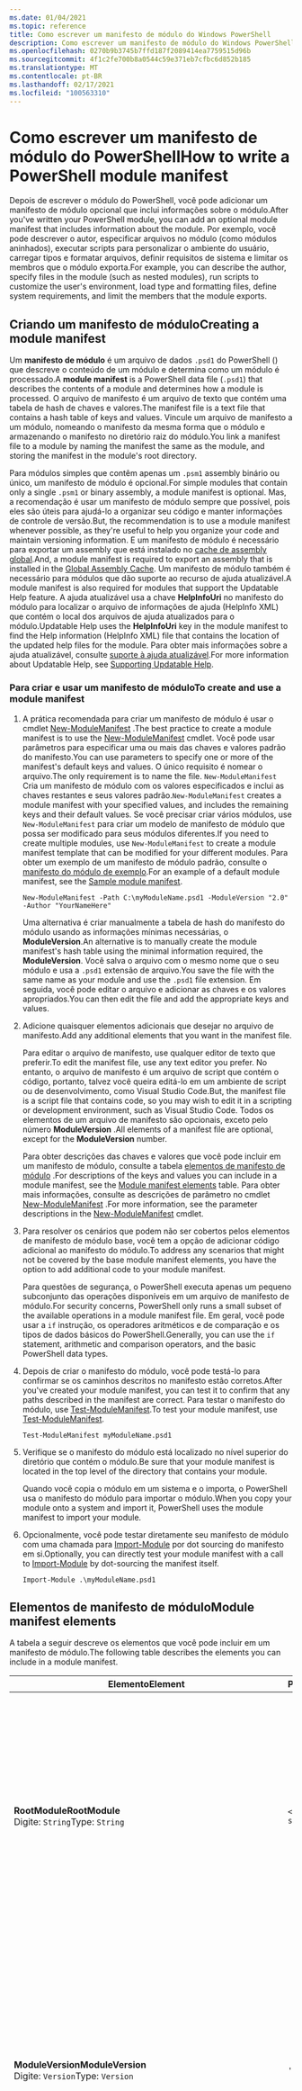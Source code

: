 ```yaml
---
ms.date: 01/04/2021
ms.topic: reference
title: Como escrever um manifesto de módulo do Windows PowerShell
description: Como escrever um manifesto de módulo do Windows PowerShell
ms.openlocfilehash: 0270b9b3745b7ffd187f2089414ea7759515d96b
ms.sourcegitcommit: 4f1c2fe700b8a0544c59e371eb7cfbc6d852b185
ms.translationtype: MT
ms.contentlocale: pt-BR
ms.lasthandoff: 02/17/2021
ms.locfileid: "100563310"
---
```

# <a name="how-to-write-a-powershell-module-manifest"></a><span data-ttu-id="9e1fe-103">Como escrever um manifesto de módulo do PowerShell</span><span class="sxs-lookup"><span data-stu-id="9e1fe-103">How to write a PowerShell module manifest</span></span>

<span data-ttu-id="9e1fe-104">Depois de escrever o módulo do PowerShell, você pode adicionar um manifesto de módulo opcional que inclui informações sobre o módulo.</span><span class="sxs-lookup"><span data-stu-id="9e1fe-104">After you've written your PowerShell module, you can add an optional module manifest that includes information about the module.</span></span> <span data-ttu-id="9e1fe-105">Por exemplo, você pode descrever o autor, especificar arquivos no módulo (como módulos aninhados), executar scripts para personalizar o ambiente do usuário, carregar tipos e formatar arquivos, definir requisitos de sistema e limitar os membros que o módulo exporta.</span><span class="sxs-lookup"><span data-stu-id="9e1fe-105">For example, you can describe the author, specify files in the module (such as nested modules), run scripts to customize the user's environment, load type and formatting files, define system requirements, and limit the members that the module exports.</span></span>

## <a name="creating-a-module-manifest"></a><span data-ttu-id="9e1fe-106">Criando um manifesto de módulo</span><span class="sxs-lookup"><span data-stu-id="9e1fe-106">Creating a module manifest</span></span>

<span data-ttu-id="9e1fe-107">Um **manifesto de módulo** é um arquivo de dados `.psd1` do PowerShell () que descreve o conteúdo de um módulo e determina como um módulo é processado.</span><span class="sxs-lookup"><span data-stu-id="9e1fe-107">A **module manifest** is a PowerShell data file (`.psd1`) that describes the contents of a module and determines how a module is processed.</span></span> <span data-ttu-id="9e1fe-108">O arquivo de manifesto é um arquivo de texto que contém uma tabela de hash de chaves e valores.</span><span class="sxs-lookup"><span data-stu-id="9e1fe-108">The manifest file is a text file that contains a hash table of keys and values.</span></span> <span data-ttu-id="9e1fe-109">Vincule um arquivo de manifesto a um módulo, nomeando o manifesto da mesma forma que o módulo e armazenando o manifesto no diretório raiz do módulo.</span><span class="sxs-lookup"><span data-stu-id="9e1fe-109">You link a manifest file to a module by naming the manifest the same as the module, and storing the manifest in the module's root directory.</span></span>

<span data-ttu-id="9e1fe-110">Para módulos simples que contêm apenas um `.psm1` assembly binário ou único, um manifesto de módulo é opcional.</span><span class="sxs-lookup"><span data-stu-id="9e1fe-110">For simple modules that contain only a single `.psm1` or binary assembly, a module manifest is optional.</span></span> <span data-ttu-id="9e1fe-111">Mas, a recomendação é usar um manifesto de módulo sempre que possível, pois eles são úteis para ajudá-lo a organizar seu código e manter informações de controle de versão.</span><span class="sxs-lookup"><span data-stu-id="9e1fe-111">But, the recommendation is to use a module manifest whenever possible, as they're useful to help you organize your code and maintain versioning information.</span></span> <span data-ttu-id="9e1fe-112">E um manifesto de módulo é necessário para exportar um assembly que está instalado no [cache de assembly global](/dotnet/framework/app-domains/gac).</span><span class="sxs-lookup"><span data-stu-id="9e1fe-112">And, a module manifest is required to export an assembly that is installed in the [Global Assembly Cache](/dotnet/framework/app-domains/gac).</span></span> <span data-ttu-id="9e1fe-113">Um manifesto de módulo também é necessário para módulos que dão suporte ao recurso de ajuda atualizável.</span><span class="sxs-lookup"><span data-stu-id="9e1fe-113">A module manifest is also required for modules that support the Updatable Help feature.</span></span> <span data-ttu-id="9e1fe-114">A ajuda atualizável usa a chave **HelpInfoUri** no manifesto do módulo para localizar o arquivo de informações de ajuda (HelpInfo XML) que contém o local dos arquivos de ajuda atualizados para o módulo.</span><span class="sxs-lookup"><span data-stu-id="9e1fe-114">Updatable Help uses the **HelpInfoUri** key in the module manifest to find the Help information (HelpInfo XML) file that contains the location of the updated help files for the module.</span></span> <span data-ttu-id="9e1fe-115">Para obter mais informações sobre a ajuda atualizável, consulte [suporte à ajuda atualizável](./supporting-updatable-help.md).</span><span class="sxs-lookup"><span data-stu-id="9e1fe-115">For more information about Updatable Help, see [Supporting Updatable Help](./supporting-updatable-help.md).</span></span>

### <a name="to-create-and-use-a-module-manifest"></a><span data-ttu-id="9e1fe-116">Para criar e usar um manifesto de módulo</span><span class="sxs-lookup"><span data-stu-id="9e1fe-116">To create and use a module manifest</span></span>

1. <span data-ttu-id="9e1fe-117">A prática recomendada para criar um manifesto de módulo é usar o cmdlet [New-ModuleManifest](/powershell/module/Microsoft.PowerShell.Core/New-ModuleManifest) .</span><span class="sxs-lookup"><span data-stu-id="9e1fe-117">The best practice to create a module manifest is to use the [New-ModuleManifest](/powershell/module/Microsoft.PowerShell.Core/New-ModuleManifest) cmdlet.</span></span> <span data-ttu-id="9e1fe-118">Você pode usar parâmetros para especificar uma ou mais das chaves e valores padrão do manifesto.</span><span class="sxs-lookup"><span data-stu-id="9e1fe-118">You can use parameters to specify one or more of the manifest's default keys and values.</span></span> <span data-ttu-id="9e1fe-119">O único requisito é nomear o arquivo.</span><span class="sxs-lookup"><span data-stu-id="9e1fe-119">The only requirement is to name the file.</span></span> <span data-ttu-id="9e1fe-120">`New-ModuleManifest` Cria um manifesto de módulo com os valores especificados e inclui as chaves restantes e seus valores padrão.</span><span class="sxs-lookup"><span data-stu-id="9e1fe-120">`New-ModuleManifest` creates a module manifest with your specified values, and includes the remaining keys and their default values.</span></span> <span data-ttu-id="9e1fe-121">Se você precisar criar vários módulos, use `New-ModuleManifest` para criar um modelo de manifesto de módulo que possa ser modificado para seus módulos diferentes.</span><span class="sxs-lookup"><span data-stu-id="9e1fe-121">If you need to create multiple modules, use `New-ModuleManifest` to create a module manifest template that can be modified for your different modules.</span></span> <span data-ttu-id="9e1fe-122">Para obter um exemplo de um manifesto de módulo padrão, consulte o [manifesto do módulo de exemplo](#sample-module-manifest).</span><span class="sxs-lookup"><span data-stu-id="9e1fe-122">For an example of a default module manifest, see the [Sample module manifest](#sample-module-manifest).</span></span>

   `New-ModuleManifest -Path C:\myModuleName.psd1 -ModuleVersion "2.0" -Author "YourNameHere"`

   <span data-ttu-id="9e1fe-123">Uma alternativa é criar manualmente a tabela de hash do manifesto do módulo usando as informações mínimas necessárias, o **ModuleVersion**.</span><span class="sxs-lookup"><span data-stu-id="9e1fe-123">An alternative is to manually create the module manifest's hash table using the minimal information required, the **ModuleVersion**.</span></span> <span data-ttu-id="9e1fe-124">Você salva o arquivo com o mesmo nome que o seu módulo e usa a `.psd1` extensão de arquivo.</span><span class="sxs-lookup"><span data-stu-id="9e1fe-124">You save the file with the same name as your module and use the `.psd1` file extension.</span></span> <span data-ttu-id="9e1fe-125">Em seguida, você pode editar o arquivo e adicionar as chaves e os valores apropriados.</span><span class="sxs-lookup"><span data-stu-id="9e1fe-125">You can then edit the file and add the appropriate keys and values.</span></span>

1. <span data-ttu-id="9e1fe-126">Adicione quaisquer elementos adicionais que desejar no arquivo de manifesto.</span><span class="sxs-lookup"><span data-stu-id="9e1fe-126">Add any additional elements that you want in the manifest file.</span></span>

   <span data-ttu-id="9e1fe-127">Para editar o arquivo de manifesto, use qualquer editor de texto que preferir.</span><span class="sxs-lookup"><span data-stu-id="9e1fe-127">To edit the manifest file, use any text editor you prefer.</span></span> <span data-ttu-id="9e1fe-128">No entanto, o arquivo de manifesto é um arquivo de script que contém o código, portanto, talvez você queira editá-lo em um ambiente de script ou de desenvolvimento, como Visual Studio Code.</span><span class="sxs-lookup"><span data-stu-id="9e1fe-128">But, the manifest file is a script file that contains code, so you may wish to edit it in a scripting or development environment, such as Visual Studio Code.</span></span> <span data-ttu-id="9e1fe-129">Todos os elementos de um arquivo de manifesto são opcionais, exceto pelo número **ModuleVersion** .</span><span class="sxs-lookup"><span data-stu-id="9e1fe-129">All elements of a manifest file are optional, except for the **ModuleVersion** number.</span></span>

   <span data-ttu-id="9e1fe-130">Para obter descrições das chaves e valores que você pode incluir em um manifesto de módulo, consulte a tabela [elementos de manifesto de módulo](#module-manifest-elements) .</span><span class="sxs-lookup"><span data-stu-id="9e1fe-130">For descriptions of the keys and values you can include in a module manifest, see the [Module manifest elements](#module-manifest-elements) table.</span></span> <span data-ttu-id="9e1fe-131">Para obter mais informações, consulte as descrições de parâmetro no cmdlet [New-ModuleManifest](/powershell/module/Microsoft.PowerShell.Core/New-ModuleManifest) .</span><span class="sxs-lookup"><span data-stu-id="9e1fe-131">For more information, see the parameter descriptions in the [New-ModuleManifest](/powershell/module/Microsoft.PowerShell.Core/New-ModuleManifest) cmdlet.</span></span>

1. <span data-ttu-id="9e1fe-132">Para resolver os cenários que podem não ser cobertos pelos elementos de manifesto de módulo base, você tem a opção de adicionar código adicional ao manifesto do módulo.</span><span class="sxs-lookup"><span data-stu-id="9e1fe-132">To address any scenarios that might not be covered by the base module manifest elements, you have the option to add additional code to your module manifest.</span></span>

   <span data-ttu-id="9e1fe-133">Para questões de segurança, o PowerShell executa apenas um pequeno subconjunto das operações disponíveis em um arquivo de manifesto de módulo.</span><span class="sxs-lookup"><span data-stu-id="9e1fe-133">For security concerns, PowerShell only runs a small subset of the available operations in a module manifest file.</span></span> <span data-ttu-id="9e1fe-134">Em geral, você pode usar a `if` instrução, os operadores aritméticos e de comparação e os tipos de dados básicos do PowerShell.</span><span class="sxs-lookup"><span data-stu-id="9e1fe-134">Generally, you can use the `if` statement, arithmetic and comparison operators, and the basic PowerShell data types.</span></span>

1. <span data-ttu-id="9e1fe-135">Depois de criar o manifesto do módulo, você pode testá-lo para confirmar se os caminhos descritos no manifesto estão corretos.</span><span class="sxs-lookup"><span data-stu-id="9e1fe-135">After you've created your module manifest, you can test it to confirm that any paths described in the manifest are correct.</span></span> <span data-ttu-id="9e1fe-136">Para testar o manifesto do módulo, use [Test-ModuleManifest](/powershell/module/Microsoft.PowerShell.Core/Test-ModuleManifest).</span><span class="sxs-lookup"><span data-stu-id="9e1fe-136">To test your module manifest, use [Test-ModuleManifest](/powershell/module/Microsoft.PowerShell.Core/Test-ModuleManifest).</span></span>

   `Test-ModuleManifest myModuleName.psd1`

1. <span data-ttu-id="9e1fe-137">Verifique se o manifesto do módulo está localizado no nível superior do diretório que contém o módulo.</span><span class="sxs-lookup"><span data-stu-id="9e1fe-137">Be sure that your module manifest is located in the top level of the directory that contains your module.</span></span>

   <span data-ttu-id="9e1fe-138">Quando você copia o módulo em um sistema e o importa, o PowerShell usa o manifesto do módulo para importar o módulo.</span><span class="sxs-lookup"><span data-stu-id="9e1fe-138">When you copy your module onto a system and import it, PowerShell uses the module manifest to import your module.</span></span>

1. <span data-ttu-id="9e1fe-139">Opcionalmente, você pode testar diretamente seu manifesto de módulo com uma chamada para [Import-Module](/powershell/module/Microsoft.PowerShell.Core/Import-Module) por dot sourcing do manifesto em si.</span><span class="sxs-lookup"><span data-stu-id="9e1fe-139">Optionally, you can directly test your module manifest with a call to [Import-Module](/powershell/module/Microsoft.PowerShell.Core/Import-Module) by dot-sourcing the manifest itself.</span></span>

   `Import-Module .\myModuleName.psd1`

## <a name="module-manifest-elements"></a><span data-ttu-id="9e1fe-140">Elementos de manifesto de módulo</span><span class="sxs-lookup"><span data-stu-id="9e1fe-140">Module manifest elements</span></span>

<span data-ttu-id="9e1fe-141">A tabela a seguir descreve os elementos que você pode incluir em um manifesto de módulo.</span><span class="sxs-lookup"><span data-stu-id="9e1fe-141">The following table describes the elements you can include in a module manifest.</span></span>

|<span data-ttu-id="9e1fe-142">Elemento</span><span class="sxs-lookup"><span data-stu-id="9e1fe-142">Element</span></span>|<span data-ttu-id="9e1fe-143">Padrão</span><span class="sxs-lookup"><span data-stu-id="9e1fe-143">Default</span></span>|<span data-ttu-id="9e1fe-144">Descrição</span><span class="sxs-lookup"><span data-stu-id="9e1fe-144">Description</span></span>|
|-------------|-------------|-----------------|
|<span data-ttu-id="9e1fe-145">**RootModule**</span><span class="sxs-lookup"><span data-stu-id="9e1fe-145">**RootModule**</span></span><br /> <span data-ttu-id="9e1fe-146">Digite: `String`</span><span class="sxs-lookup"><span data-stu-id="9e1fe-146">Type: `String`</span></span>|`<empty string>`|<span data-ttu-id="9e1fe-147">Módulo de script ou arquivo de módulo binário associado a este manifesto.</span><span class="sxs-lookup"><span data-stu-id="9e1fe-147">Script module or binary module file associated with this manifest.</span></span> <span data-ttu-id="9e1fe-148">As versões anteriores do PowerShell chamaram esse elemento de **ModuleToProcess**.</span><span class="sxs-lookup"><span data-stu-id="9e1fe-148">Previous versions of PowerShell called this element the **ModuleToProcess**.</span></span><br /> <span data-ttu-id="9e1fe-149">Os tipos possíveis para o módulo raiz podem estar vazios, o que cria um módulo de **manifesto** , o nome de um módulo de script ( `.psm1` ) ou o nome de um módulo binário ( `.exe` ou `.dll` ).</span><span class="sxs-lookup"><span data-stu-id="9e1fe-149">Possible types for the root module can be empty, which creates a **Manifest** module, the name of a script module (`.psm1`), or the name of a binary module (`.exe` or `.dll`).</span></span> <span data-ttu-id="9e1fe-150">Colocar o nome de um manifesto de módulo ( `.psd1` ) ou um arquivo de script ( `.ps1` ) neste elemento causa um erro.</span><span class="sxs-lookup"><span data-stu-id="9e1fe-150">Placing the name of a module manifest (`.psd1`) or a script file (`.ps1`) in this element causes an error.</span></span> <br /> <span data-ttu-id="9e1fe-151">Exemplo: `RootModule = 'ScriptModule.psm1'`</span><span class="sxs-lookup"><span data-stu-id="9e1fe-151">Example: `RootModule = 'ScriptModule.psm1'`</span></span>|
|<span data-ttu-id="9e1fe-152">**ModuleVersion**</span><span class="sxs-lookup"><span data-stu-id="9e1fe-152">**ModuleVersion**</span></span><br /> <span data-ttu-id="9e1fe-153">Digite: `Version`</span><span class="sxs-lookup"><span data-stu-id="9e1fe-153">Type: `Version`</span></span>|`'0.0.1'`|<span data-ttu-id="9e1fe-154">Número de versão deste módulo.</span><span class="sxs-lookup"><span data-stu-id="9e1fe-154">Version number of this module.</span></span> <span data-ttu-id="9e1fe-155">Se um valor não for especificado, `New-ModuleManifest`   o usará o padrão.</span><span class="sxs-lookup"><span data-stu-id="9e1fe-155">If a value isn't specified, `New-ModuleManifest`   uses the default.</span></span> <span data-ttu-id="9e1fe-156">A cadeia de caracteres deve ser capaz de converter para o tipo, `Version` por exemplo `#.#.#.#` .</span><span class="sxs-lookup"><span data-stu-id="9e1fe-156">The string must be able to convert to the type `Version` for example `#.#.#.#`.</span></span> <span data-ttu-id="9e1fe-157">`Import-Module` carrega o primeiro módulo encontrado no **$PSModulePath** que corresponde ao nome e tem pelo menos o alto de **ModuleVersion**, como o parâmetro **MinimumVersion** .</span><span class="sxs-lookup"><span data-stu-id="9e1fe-157">`Import-Module` loads the first module it finds on the **$PSModulePath** that matches the name, and has at least as high a **ModuleVersion**, as the **MinimumVersion** parameter.</span></span> <span data-ttu-id="9e1fe-158">Para importar uma versão específica, use o `Import-Module` parâmetro **RequiredVersion** do cmdlet.</span><span class="sxs-lookup"><span data-stu-id="9e1fe-158">To import a specific version, use the `Import-Module` cmdlet's **RequiredVersion** parameter.</span></span><br /> <span data-ttu-id="9e1fe-159">Exemplo: `ModuleVersion = '1.0'`</span><span class="sxs-lookup"><span data-stu-id="9e1fe-159">Example: `ModuleVersion = '1.0'`</span></span>|
|<span data-ttu-id="9e1fe-160">**GUID**</span><span class="sxs-lookup"><span data-stu-id="9e1fe-160">**GUID**</span></span><br /> <span data-ttu-id="9e1fe-161">Digite: `GUID`</span><span class="sxs-lookup"><span data-stu-id="9e1fe-161">Type: `GUID`</span></span>|`'<GUID>'`|<span data-ttu-id="9e1fe-162">ID usada para identificar exclusivamente este módulo.</span><span class="sxs-lookup"><span data-stu-id="9e1fe-162">ID used to uniquely identify this module.</span></span> <span data-ttu-id="9e1fe-163">Se um valor não for especificado, `New-ModuleManifest` o gerará o valor.</span><span class="sxs-lookup"><span data-stu-id="9e1fe-163">If a value isn't specified, `New-ModuleManifest` autogenerates the value.</span></span> <span data-ttu-id="9e1fe-164">No momento, não é possível importar um módulo pelo **GUID**.</span><span class="sxs-lookup"><span data-stu-id="9e1fe-164">You can't currently import a module by **GUID**.</span></span> <br /> <span data-ttu-id="9e1fe-165">Exemplo: `GUID = 'cfc45206-1e49-459d-a8ad-5b571ef94857'`</span><span class="sxs-lookup"><span data-stu-id="9e1fe-165">Example: `GUID = 'cfc45206-1e49-459d-a8ad-5b571ef94857'`</span></span>|
|<span data-ttu-id="9e1fe-166">**Autor**</span><span class="sxs-lookup"><span data-stu-id="9e1fe-166">**Author**</span></span><br /> <span data-ttu-id="9e1fe-167">Digite: `String`</span><span class="sxs-lookup"><span data-stu-id="9e1fe-167">Type: `String`</span></span>|`'<Current user>'`|<span data-ttu-id="9e1fe-168">Autor deste módulo.</span><span class="sxs-lookup"><span data-stu-id="9e1fe-168">Author of this module.</span></span> <span data-ttu-id="9e1fe-169">Se um valor não for especificado, `New-ModuleManifest` o usará o usuário atual.</span><span class="sxs-lookup"><span data-stu-id="9e1fe-169">If a value isn't specified, `New-ModuleManifest` uses the current user.</span></span> <br /> <span data-ttu-id="9e1fe-170">Exemplo: `Author = 'AuthorNameHere'`</span><span class="sxs-lookup"><span data-stu-id="9e1fe-170">Example: `Author = 'AuthorNameHere'`</span></span>|
|<span data-ttu-id="9e1fe-171">**CompanyName**</span><span class="sxs-lookup"><span data-stu-id="9e1fe-171">**CompanyName**</span></span><br /> <span data-ttu-id="9e1fe-172">Digite: `String`</span><span class="sxs-lookup"><span data-stu-id="9e1fe-172">Type: `String`</span></span>|`'Unknown'`|<span data-ttu-id="9e1fe-173">Empresa ou fornecedor deste módulo.</span><span class="sxs-lookup"><span data-stu-id="9e1fe-173">Company or vendor of this module.</span></span> <span data-ttu-id="9e1fe-174">Se um valor não for especificado, `New-ModuleManifest` o usará o padrão.</span><span class="sxs-lookup"><span data-stu-id="9e1fe-174">If a value isn't specified, `New-ModuleManifest` uses the default.</span></span><br /> <span data-ttu-id="9e1fe-175">Exemplo: `CompanyName = 'Fabrikam'`</span><span class="sxs-lookup"><span data-stu-id="9e1fe-175">Example: `CompanyName = 'Fabrikam'`</span></span>|
|<span data-ttu-id="9e1fe-176">**Direitos autorais**</span><span class="sxs-lookup"><span data-stu-id="9e1fe-176">**Copyright**</span></span><br /> <span data-ttu-id="9e1fe-177">Digite: `String`</span><span class="sxs-lookup"><span data-stu-id="9e1fe-177">Type: `String`</span></span>|`'(c) <Author>. All rights reserved.'`| <span data-ttu-id="9e1fe-178">Declaração de direitos autorais deste módulo.</span><span class="sxs-lookup"><span data-stu-id="9e1fe-178">Copyright statement for this module.</span></span> <span data-ttu-id="9e1fe-179">Se um valor não for especificado, o `New-ModuleManifest` usará o padrão com o usuário atual como o `<Author>` .</span><span class="sxs-lookup"><span data-stu-id="9e1fe-179">If a value isn't specified, `New-ModuleManifest` uses the default with the current user as the `<Author>`.</span></span> <span data-ttu-id="9e1fe-180">Para especificar um autor, use o parâmetro **Author** .</span><span class="sxs-lookup"><span data-stu-id="9e1fe-180">To specify an author, use the **Author** parameter.</span></span> <br /> <span data-ttu-id="9e1fe-181">Exemplo: `Copyright = '2019 AuthorName. All rights reserved.'`</span><span class="sxs-lookup"><span data-stu-id="9e1fe-181">Example: `Copyright = '2019 AuthorName. All rights reserved.'`</span></span>|
|<span data-ttu-id="9e1fe-182">**Descrição**</span><span class="sxs-lookup"><span data-stu-id="9e1fe-182">**Description**</span></span><br /> <span data-ttu-id="9e1fe-183">Digite: `String`</span><span class="sxs-lookup"><span data-stu-id="9e1fe-183">Type: `String`</span></span>|`<empty string>`|<span data-ttu-id="9e1fe-184">Descrição da funcionalidade fornecida por este módulo.</span><span class="sxs-lookup"><span data-stu-id="9e1fe-184">Description of the functionality provided by this module.</span></span><br /> <span data-ttu-id="9e1fe-185">Exemplo: `Description = 'This is the module's description.'`</span><span class="sxs-lookup"><span data-stu-id="9e1fe-185">Example: `Description = 'This is the module's description.'`</span></span>|
|<span data-ttu-id="9e1fe-186">**PowerShellVersion**</span><span class="sxs-lookup"><span data-stu-id="9e1fe-186">**PowerShellVersion**</span></span><br /> <span data-ttu-id="9e1fe-187">Digite: `Version`</span><span class="sxs-lookup"><span data-stu-id="9e1fe-187">Type: `Version`</span></span>|`<empty string>`|<span data-ttu-id="9e1fe-188">Versão mínima do mecanismo do PowerShell exigida por este módulo.</span><span class="sxs-lookup"><span data-stu-id="9e1fe-188">Minimum version of the PowerShell engine required by this module.</span></span> <span data-ttu-id="9e1fe-189">Os valores válidos são 1,0, 2,0, 3,0, 4,0, 5,0, 5,1, 6,0, 6,1, 6,2, 7,0 e 7,1.</span><span class="sxs-lookup"><span data-stu-id="9e1fe-189">Valid values are 1.0, 2.0, 3.0, 4.0, 5.0, 5.1, 6.0, 6.1, 6.2, 7.0 and 7.1.</span></span><br /> <span data-ttu-id="9e1fe-190">Exemplo: `PowerShellVersion = '5.0'`</span><span class="sxs-lookup"><span data-stu-id="9e1fe-190">Example: `PowerShellVersion = '5.0'`</span></span>|
|<span data-ttu-id="9e1fe-191">**PowerShellHostName**</span><span class="sxs-lookup"><span data-stu-id="9e1fe-191">**PowerShellHostName**</span></span><br /> <span data-ttu-id="9e1fe-192">Digite: `String`</span><span class="sxs-lookup"><span data-stu-id="9e1fe-192">Type: `String`</span></span>|`<empty string>`|<span data-ttu-id="9e1fe-193">Nome do host do PowerShell exigido por este módulo.</span><span class="sxs-lookup"><span data-stu-id="9e1fe-193">Name of the PowerShell host required by this module.</span></span> <span data-ttu-id="9e1fe-194">Esse nome é fornecido pelo PowerShell.</span><span class="sxs-lookup"><span data-stu-id="9e1fe-194">This name is provided by PowerShell.</span></span> <span data-ttu-id="9e1fe-195">Para localizar o nome de um programa de host, no programa, digite: `$host.name` .</span><span class="sxs-lookup"><span data-stu-id="9e1fe-195">To find the name of a host program, in the program, type: `$host.name`.</span></span><br /> <span data-ttu-id="9e1fe-196">Exemplo: `PowerShellHostName = 'ConsoleHost'`</span><span class="sxs-lookup"><span data-stu-id="9e1fe-196">Example: `PowerShellHostName = 'ConsoleHost'`</span></span>|
|<span data-ttu-id="9e1fe-197">**PowerShellHostVersion**</span><span class="sxs-lookup"><span data-stu-id="9e1fe-197">**PowerShellHostVersion**</span></span><br /> <span data-ttu-id="9e1fe-198">Digite: `Version`</span><span class="sxs-lookup"><span data-stu-id="9e1fe-198">Type: `Version`</span></span>|`<empty string>`|<span data-ttu-id="9e1fe-199">Versão mínima do host do PowerShell exigida por este módulo.</span><span class="sxs-lookup"><span data-stu-id="9e1fe-199">Minimum version of the PowerShell host required by this module.</span></span><br /> <span data-ttu-id="9e1fe-200">Exemplo: `PowerShellHostVersion = '2.0'`</span><span class="sxs-lookup"><span data-stu-id="9e1fe-200">Example: `PowerShellHostVersion = '2.0'`</span></span>|
|<span data-ttu-id="9e1fe-201">**DotNetFrameworkVersion**</span><span class="sxs-lookup"><span data-stu-id="9e1fe-201">**DotNetFrameworkVersion**</span></span><br /> <span data-ttu-id="9e1fe-202">Digite: `Version`</span><span class="sxs-lookup"><span data-stu-id="9e1fe-202">Type: `Version`</span></span>|`<empty string>`|<span data-ttu-id="9e1fe-203">Versão mínima do Microsoft .NET Framework exigida por este módulo.</span><span class="sxs-lookup"><span data-stu-id="9e1fe-203">Minimum version of Microsoft .NET Framework required by this module.</span></span> <span data-ttu-id="9e1fe-204">Esse pré-requisito é válido somente para a edição do PowerShell desktop, como o PowerShell 5,1.</span><span class="sxs-lookup"><span data-stu-id="9e1fe-204">This prerequisite is valid for the PowerShell Desktop edition only, such as PowerShell 5.1.</span></span><br /> <span data-ttu-id="9e1fe-205">Exemplo: `DotNetFrameworkVersion = '3.5'`</span><span class="sxs-lookup"><span data-stu-id="9e1fe-205">Example: `DotNetFrameworkVersion = '3.5'`</span></span>|
|<span data-ttu-id="9e1fe-206">**CLRVersion**</span><span class="sxs-lookup"><span data-stu-id="9e1fe-206">**CLRVersion**</span></span><br /> <span data-ttu-id="9e1fe-207">Digite: `Version`</span><span class="sxs-lookup"><span data-stu-id="9e1fe-207">Type: `Version`</span></span>|`<empty string>`|<span data-ttu-id="9e1fe-208">Versão mínima do Common Language Runtime (CLR) exigido por este módulo.</span><span class="sxs-lookup"><span data-stu-id="9e1fe-208">Minimum version of the common language runtime (CLR) required by this module.</span></span> <span data-ttu-id="9e1fe-209">Esse pré-requisito é válido somente para a edição do PowerShell desktop, como o PowerShell 5,1.</span><span class="sxs-lookup"><span data-stu-id="9e1fe-209">This prerequisite is valid for the PowerShell Desktop edition only, such as PowerShell 5.1.</span></span><br /> <span data-ttu-id="9e1fe-210">Exemplo: `CLRVersion = '3.5'`</span><span class="sxs-lookup"><span data-stu-id="9e1fe-210">Example: `CLRVersion = '3.5'`</span></span>|
|<span data-ttu-id="9e1fe-211">**ProcessorArchitecture**</span><span class="sxs-lookup"><span data-stu-id="9e1fe-211">**ProcessorArchitecture**</span></span><br /> <span data-ttu-id="9e1fe-212">Digite: `ProcessorArchitecture`</span><span class="sxs-lookup"><span data-stu-id="9e1fe-212">Type: `ProcessorArchitecture`</span></span>|`<empty string>`|<span data-ttu-id="9e1fe-213">Arquitetura do processador (nenhuma, x86, AMD64) exigida por este módulo.</span><span class="sxs-lookup"><span data-stu-id="9e1fe-213">Processor architecture (None, X86, Amd64) required by this module.</span></span> <span data-ttu-id="9e1fe-214">Os valores válidos são x86, AMD64, ARM, IA64, MSIL e None (desconhecido ou não especificado).</span><span class="sxs-lookup"><span data-stu-id="9e1fe-214">Valid values are x86, AMD64, Arm, IA64, MSIL, and None (unknown or unspecified).</span></span><br /> <span data-ttu-id="9e1fe-215">Exemplo: `ProcessorArchitecture = 'x86'`</span><span class="sxs-lookup"><span data-stu-id="9e1fe-215">Example: `ProcessorArchitecture = 'x86'`</span></span>|
|<span data-ttu-id="9e1fe-216">**RequiredModules**</span><span class="sxs-lookup"><span data-stu-id="9e1fe-216">**RequiredModules**</span></span><br /> <span data-ttu-id="9e1fe-217">Digite: `Object[]`</span><span class="sxs-lookup"><span data-stu-id="9e1fe-217">Type: `Object[]`</span></span>|`@()`|<span data-ttu-id="9e1fe-218">Módulos que devem ser importados para o ambiente global antes da importação deste módulo.</span><span class="sxs-lookup"><span data-stu-id="9e1fe-218">Modules that must be imported into the global environment prior to importing this module.</span></span> <span data-ttu-id="9e1fe-219">Isso carregará todos os módulos listados, a menos que eles já tenham sido carregados.</span><span class="sxs-lookup"><span data-stu-id="9e1fe-219">This loads any modules listed unless they've already been loaded.</span></span> <span data-ttu-id="9e1fe-220">Por exemplo, alguns módulos podem já ter sido carregados por um módulo diferente.</span><span class="sxs-lookup"><span data-stu-id="9e1fe-220">For example, some modules may already be loaded by a different module.</span></span> <span data-ttu-id="9e1fe-221">É possível especificar uma versão específica para carregar usando `RequiredVersion` em vez de `ModuleVersion` .</span><span class="sxs-lookup"><span data-stu-id="9e1fe-221">It's possible to specify a specific version to load using `RequiredVersion` rather than `ModuleVersion`.</span></span> <span data-ttu-id="9e1fe-222">Quando `ModuleVersion` for usado, ele carregará a versão mais recente disponível com, no mínimo, a versão especificada.</span><span class="sxs-lookup"><span data-stu-id="9e1fe-222">When `ModuleVersion` is used it will load the newest version available with a minimum of the version specified.</span></span> <span data-ttu-id="9e1fe-223">Você pode combinar cadeias de caracteres e tabelas de hash no valor do parâmetro.</span><span class="sxs-lookup"><span data-stu-id="9e1fe-223">You can combine strings and hash tables in the parameter value.</span></span><br /> <span data-ttu-id="9e1fe-224">Exemplo: `RequiredModules = @("MyModule", @{ModuleName="MyDependentModule"; ModuleVersion="2.0"; GUID="cfc45206-1e49-459d-a8ad-5b571ef94857"})`</span><span class="sxs-lookup"><span data-stu-id="9e1fe-224">Example: `RequiredModules = @("MyModule", @{ModuleName="MyDependentModule"; ModuleVersion="2.0"; GUID="cfc45206-1e49-459d-a8ad-5b571ef94857"})`</span></span><br /> <span data-ttu-id="9e1fe-225">Exemplo: `RequiredModules = @("MyModule", @{ModuleName="MyDependentModule"; RequiredVersion="1.5"; GUID="cfc45206-1e49-459d-a8ad-5b571ef94857"})`</span><span class="sxs-lookup"><span data-stu-id="9e1fe-225">Example: `RequiredModules = @("MyModule", @{ModuleName="MyDependentModule"; RequiredVersion="1.5"; GUID="cfc45206-1e49-459d-a8ad-5b571ef94857"})`</span></span>|
|<span data-ttu-id="9e1fe-226">**RequiredAssemblies**</span><span class="sxs-lookup"><span data-stu-id="9e1fe-226">**RequiredAssemblies**</span></span><br /> <span data-ttu-id="9e1fe-227">Digite: `String[]`</span><span class="sxs-lookup"><span data-stu-id="9e1fe-227">Type: `String[]`</span></span>|`@()`|<span data-ttu-id="9e1fe-228">Assemblies que devem ser carregados antes da importação deste módulo.</span><span class="sxs-lookup"><span data-stu-id="9e1fe-228">Assemblies that must be loaded prior to importing this module.</span></span> <span data-ttu-id="9e1fe-229">Especifica os nomes de arquivo de assembly ( `.dll` ) que o módulo requer.</span><span class="sxs-lookup"><span data-stu-id="9e1fe-229">Specifies the assembly (`.dll`) file names that the module requires.</span></span><br /> <span data-ttu-id="9e1fe-230">O PowerShell carrega os assemblies especificados antes de atualizar os tipos ou formatos, importando módulos aninhados ou importando o arquivo de módulo especificado no valor da chave RootModule.</span><span class="sxs-lookup"><span data-stu-id="9e1fe-230">PowerShell loads the specified assemblies before updating types or formats, importing nested modules, or importing the module file that is specified in the value of the RootModule key.</span></span> <span data-ttu-id="9e1fe-231">Use esse parâmetro para listar todos os assemblies que o módulo requer.</span><span class="sxs-lookup"><span data-stu-id="9e1fe-231">Use this parameter to list all the assemblies that the module requires.</span></span><br /> <span data-ttu-id="9e1fe-232">Exemplo: `RequiredAssemblies = @("assembly1.dll", "assembly2.dll", "assembly3.dll")`</span><span class="sxs-lookup"><span data-stu-id="9e1fe-232">Example: `RequiredAssemblies = @("assembly1.dll", "assembly2.dll", "assembly3.dll")`</span></span>|
|<span data-ttu-id="9e1fe-233">**ScriptsToProcess**</span><span class="sxs-lookup"><span data-stu-id="9e1fe-233">**ScriptsToProcess**</span></span><br /> <span data-ttu-id="9e1fe-234">Digite: `String[]`</span><span class="sxs-lookup"><span data-stu-id="9e1fe-234">Type: `String[]`</span></span>|`@()`|<span data-ttu-id="9e1fe-235">Arquivos de script ( `.ps1` ) que são executados no estado de sessão do chamador quando o módulo é importado.</span><span class="sxs-lookup"><span data-stu-id="9e1fe-235">Script (`.ps1`) files that are run in the caller's session state when the module is imported.</span></span> <span data-ttu-id="9e1fe-236">Pode ser o estado de sessão global ou, para módulos aninhados, o estado de sessão de outro módulo.</span><span class="sxs-lookup"><span data-stu-id="9e1fe-236">This could be the global session state or, for nested modules, the session state of another module.</span></span> <span data-ttu-id="9e1fe-237">Você pode usar esses scripts para preparar um ambiente assim como você pode usar um script de logon.</span><span class="sxs-lookup"><span data-stu-id="9e1fe-237">You can use these scripts to prepare an environment just as you might use a log in script.</span></span><br /> <span data-ttu-id="9e1fe-238">Esses scripts são executados antes que qualquer um dos módulos listados no manifesto seja carregado.</span><span class="sxs-lookup"><span data-stu-id="9e1fe-238">These scripts are run before any of the modules listed in the manifest are loaded.</span></span> <br /> <span data-ttu-id="9e1fe-239">Exemplo: `ScriptsToProcess = @("script1.ps1", "script2.ps1", "script3.ps1")`</span><span class="sxs-lookup"><span data-stu-id="9e1fe-239">Example: `ScriptsToProcess = @("script1.ps1", "script2.ps1", "script3.ps1")`</span></span>|
|<span data-ttu-id="9e1fe-240">**TypesToProcess**</span><span class="sxs-lookup"><span data-stu-id="9e1fe-240">**TypesToProcess**</span></span><br /> <span data-ttu-id="9e1fe-241">Digite: `String[]`</span><span class="sxs-lookup"><span data-stu-id="9e1fe-241">Type: `String[]`</span></span>|`@()`|<span data-ttu-id="9e1fe-242">Digite os arquivos ( `.ps1xml` ) a serem carregados ao importar este módulo.</span><span class="sxs-lookup"><span data-stu-id="9e1fe-242">Type files (`.ps1xml`) to be loaded when importing this module.</span></span> <br /> <span data-ttu-id="9e1fe-243">Exemplo: `TypesToProcess = @("type1.ps1xml", "type2.ps1xml", "type3.ps1xml")`</span><span class="sxs-lookup"><span data-stu-id="9e1fe-243">Example: `TypesToProcess = @("type1.ps1xml", "type2.ps1xml", "type3.ps1xml")`</span></span>|
|<span data-ttu-id="9e1fe-244">**FormatsToProcess**</span><span class="sxs-lookup"><span data-stu-id="9e1fe-244">**FormatsToProcess**</span></span><br /> <span data-ttu-id="9e1fe-245">Digite: `String[]`</span><span class="sxs-lookup"><span data-stu-id="9e1fe-245">Type: `String[]`</span></span>|`@()`|<span data-ttu-id="9e1fe-246">Arquivos de formato ( `.ps1xml` ) a serem carregados ao importar este módulo.</span><span class="sxs-lookup"><span data-stu-id="9e1fe-246">Format files (`.ps1xml`) to be loaded when importing this module.</span></span> <br /> <span data-ttu-id="9e1fe-247">Exemplo: `FormatsToProcess = @("format1.ps1xml", "format2.ps1xml", "format3.ps1xml")`</span><span class="sxs-lookup"><span data-stu-id="9e1fe-247">Example: `FormatsToProcess = @("format1.ps1xml", "format2.ps1xml", "format3.ps1xml")`</span></span>|
|<span data-ttu-id="9e1fe-248">**NestedModules**</span><span class="sxs-lookup"><span data-stu-id="9e1fe-248">**NestedModules**</span></span><br /> <span data-ttu-id="9e1fe-249">Digite: `Object[]`</span><span class="sxs-lookup"><span data-stu-id="9e1fe-249">Type: `Object[]`</span></span>|`@()`|<span data-ttu-id="9e1fe-250">Módulos a serem importados como módulos aninhados do módulo especificado em **RootModule** (alias:**ModuleToProcess**).</span><span class="sxs-lookup"><span data-stu-id="9e1fe-250">Modules to import as nested modules of the module specified in **RootModule** (alias:**ModuleToProcess**).</span></span><br /> <span data-ttu-id="9e1fe-251">A adição de um nome de módulo a esse elemento é semelhante à chamada `Import-Module` de dentro de seu código de script ou assembly.</span><span class="sxs-lookup"><span data-stu-id="9e1fe-251">Adding a module name to this element is similar to calling `Import-Module` from within your script or assembly code.</span></span> <span data-ttu-id="9e1fe-252">A principal diferença ao usar um arquivo de manifesto é que é mais fácil ver o que você está carregando.</span><span class="sxs-lookup"><span data-stu-id="9e1fe-252">The main difference by using a manifest file is that it's easier to see what you're loading.</span></span> <span data-ttu-id="9e1fe-253">E, se um módulo não for carregado, você ainda não terá carregado seu módulo real.</span><span class="sxs-lookup"><span data-stu-id="9e1fe-253">And, if a module fails to load, you will not yet have loaded your actual module.</span></span><br /> <span data-ttu-id="9e1fe-254">Além de outros módulos, você também pode carregar arquivos de script ( `.ps1` ) aqui.</span><span class="sxs-lookup"><span data-stu-id="9e1fe-254">In addition to other modules, you may also load script (`.ps1`) files here.</span></span> <span data-ttu-id="9e1fe-255">Esses arquivos serão executados no contexto do módulo raiz.</span><span class="sxs-lookup"><span data-stu-id="9e1fe-255">These files will execute in the context of the root module.</span></span> <span data-ttu-id="9e1fe-256">Isso é equivalente a dot sourcing do script em seu módulo raiz.</span><span class="sxs-lookup"><span data-stu-id="9e1fe-256">This is equivalent to dot sourcing the script in your root module.</span></span> <br /> <span data-ttu-id="9e1fe-257">Exemplo: `NestedModules = @("script.ps1", @{ModuleName="MyModule"; ModuleVersion="1.0.0.0"; GUID="50cdb55f-5ab7-489f-9e94-4ec21ff51e59"})`</span><span class="sxs-lookup"><span data-stu-id="9e1fe-257">Example: `NestedModules = @("script.ps1", @{ModuleName="MyModule"; ModuleVersion="1.0.0.0"; GUID="50cdb55f-5ab7-489f-9e94-4ec21ff51e59"})`</span></span>|
|<span data-ttu-id="9e1fe-258">**FunctionsToExport**</span><span class="sxs-lookup"><span data-stu-id="9e1fe-258">**FunctionsToExport**</span></span><br /> <span data-ttu-id="9e1fe-259">Digite: `String[]`</span><span class="sxs-lookup"><span data-stu-id="9e1fe-259">Type: `String[]`</span></span>|`@()`|<span data-ttu-id="9e1fe-260">Especifica as funções a serem exportadas deste módulo, para melhor desempenho, não use curingas e não exclua a entrada, use uma matriz vazia se não houver funções a serem exportadas.</span><span class="sxs-lookup"><span data-stu-id="9e1fe-260">Specifies the functions to export from this module, for best performance, do not use wildcards and do not delete the entry, use an empty array if there are no functions to export.</span></span> <span data-ttu-id="9e1fe-261">Por padrão, nenhuma função é exportada.</span><span class="sxs-lookup"><span data-stu-id="9e1fe-261">By default, no functions are exported.</span></span> <span data-ttu-id="9e1fe-262">Você pode usar essa chave para listar as funções que são exportadas pelo módulo.</span><span class="sxs-lookup"><span data-stu-id="9e1fe-262">You can use this key to list the functions that are exported by the module.</span></span><br /> <span data-ttu-id="9e1fe-263">O módulo exporta as funções para o estado de sessão do chamador.</span><span class="sxs-lookup"><span data-stu-id="9e1fe-263">The module exports the functions to the caller's session state.</span></span> <span data-ttu-id="9e1fe-264">O estado de sessão do chamador pode ser o estado de sessão global ou, para módulos aninhados, o estado de sessão de outro módulo.</span><span class="sxs-lookup"><span data-stu-id="9e1fe-264">The caller's session state can be the global session state or, for nested modules, the session state of another module.</span></span> <span data-ttu-id="9e1fe-265">Ao encadear módulos aninhados, todas as funções exportadas por um módulo aninhado serão exportadas para o estado de sessão global, a menos que um módulo na cadeia restrinja a função usando a chave **FunctionsToExport** .</span><span class="sxs-lookup"><span data-stu-id="9e1fe-265">When chaining nested modules, all functions that are exported by a nested module will be exported to the global session state unless a module in the chain restricts the function by using the **FunctionsToExport** key.</span></span><br /> <span data-ttu-id="9e1fe-266">Se o manifesto exportar aliases para as funções, essa chave poderá remover funções cujos aliases são listados na chave **AliasesToExport** , mas essa chave não pode adicionar aliases de função à lista.</span><span class="sxs-lookup"><span data-stu-id="9e1fe-266">If the manifest exports aliases for the functions, this key can remove functions whose aliases are listed in the **AliasesToExport** key, but this key cannot add function aliases to the list.</span></span> <br /> <span data-ttu-id="9e1fe-267">Exemplo: `FunctionsToExport = @("function1", "function2", "function3")`</span><span class="sxs-lookup"><span data-stu-id="9e1fe-267">Example: `FunctionsToExport = @("function1", "function2", "function3")`</span></span>|
|<span data-ttu-id="9e1fe-268">**CmdletsToExport**</span><span class="sxs-lookup"><span data-stu-id="9e1fe-268">**CmdletsToExport**</span></span><br /> <span data-ttu-id="9e1fe-269">Digite: `String[]`</span><span class="sxs-lookup"><span data-stu-id="9e1fe-269">Type: `String[]`</span></span>|`@()`|<span data-ttu-id="9e1fe-270">Especifica os cmdlets a serem exportados deste módulo, para melhor desempenho, não use curingas e não exclua a entrada, use uma matriz vazia se não houver cmdlets a serem exportados.</span><span class="sxs-lookup"><span data-stu-id="9e1fe-270">Specifies the cmdlets to export from this module, for best performance, do not use wildcards and do not delete the entry, use an empty array if there are no cmdlets to export.</span></span> <span data-ttu-id="9e1fe-271">Por padrão, nenhum cmdlet é exportado.</span><span class="sxs-lookup"><span data-stu-id="9e1fe-271">By default, no cmdlets are exported.</span></span> <span data-ttu-id="9e1fe-272">Você pode usar essa chave para listar os cmdlets que são exportados pelo módulo.</span><span class="sxs-lookup"><span data-stu-id="9e1fe-272">You can use this key to list the cmdlets that are exported by the module.</span></span><br /> <span data-ttu-id="9e1fe-273">O estado de sessão do chamador pode ser o estado de sessão global ou, para módulos aninhados, o estado de sessão de outro módulo.</span><span class="sxs-lookup"><span data-stu-id="9e1fe-273">The caller's session state can be the global session state or, for nested modules, the session state of another module.</span></span> <span data-ttu-id="9e1fe-274">Quando você estiver encadeando módulos aninhados, todos os cmdlets exportados por um módulo aninhado serão exportados para o estado de sessão global, a menos que um módulo na cadeia restringe o cmdlet usando a chave **CmdletsToExport** .</span><span class="sxs-lookup"><span data-stu-id="9e1fe-274">When you're chaining nested modules, all cmdlets that are exported by a nested module will be exported to the global session state unless a module in the chain restricts the cmdlet by using the **CmdletsToExport** key.</span></span><br /> <span data-ttu-id="9e1fe-275">Se o manifesto exporta aliases para os cmdlets, essa chave pode remover cmdlets cujos aliases são listados na chave **AliasesToExport** , mas essa chave não pode adicionar aliases de cmdlet à lista.</span><span class="sxs-lookup"><span data-stu-id="9e1fe-275">If the manifest exports aliases for the cmdlets, this key can remove cmdlets whose aliases are listed in the **AliasesToExport** key, but this key cannot add cmdlet aliases to the list.</span></span> <br /> <span data-ttu-id="9e1fe-276">Exemplo: `CmdletsToExport = @("Get-MyCmdlet", "Set-MyCmdlet", "Test-MyCmdlet")`</span><span class="sxs-lookup"><span data-stu-id="9e1fe-276">Example: `CmdletsToExport = @("Get-MyCmdlet", "Set-MyCmdlet", "Test-MyCmdlet")`</span></span>|
|<span data-ttu-id="9e1fe-277">**VariablesToExport**</span><span class="sxs-lookup"><span data-stu-id="9e1fe-277">**VariablesToExport**</span></span><br /> <span data-ttu-id="9e1fe-278">Digite: `String[]`</span><span class="sxs-lookup"><span data-stu-id="9e1fe-278">Type: `String[]`</span></span>|`'*'`|<span data-ttu-id="9e1fe-279">Especifica as variáveis que o módulo exporta para o estado de sessão do chamador.</span><span class="sxs-lookup"><span data-stu-id="9e1fe-279">Specifies the variables that the module exports to the caller's session state.</span></span> <span data-ttu-id="9e1fe-280">Caracteres curinga são permitidos.</span><span class="sxs-lookup"><span data-stu-id="9e1fe-280">Wildcard characters are permitted.</span></span> <span data-ttu-id="9e1fe-281">Por padrão, todas as variáveis ( `'*'` ) são exportadas.</span><span class="sxs-lookup"><span data-stu-id="9e1fe-281">By default, all variables (`'*'`) are exported.</span></span> <span data-ttu-id="9e1fe-282">Você pode usar essa chave para restringir as variáveis exportadas pelo módulo.</span><span class="sxs-lookup"><span data-stu-id="9e1fe-282">You can use this key to restrict the variables that are exported by the module.</span></span><br /> <span data-ttu-id="9e1fe-283">O estado de sessão do chamador pode ser o estado de sessão global ou, para módulos aninhados, o estado de sessão de outro módulo.</span><span class="sxs-lookup"><span data-stu-id="9e1fe-283">The caller's session state can be the global session state or, for nested modules, the session state of another module.</span></span> <span data-ttu-id="9e1fe-284">Quando você estiver encadeando módulos aninhados, todas as variáveis exportadas por um módulo aninhado serão exportadas para o estado de sessão global, a menos que um módulo na cadeia restringe a variável usando a chave **VariablesToExport** .</span><span class="sxs-lookup"><span data-stu-id="9e1fe-284">When you are chaining nested modules, all variables that are exported by a nested module will be exported to the global session state unless a module in the chain restricts the variable by using the **VariablesToExport** key.</span></span><br /> <span data-ttu-id="9e1fe-285">Se o manifesto também exportar aliases para as variáveis, essa chave poderá remover variáveis cujos aliases são listados na chave **AliasesToExport** , mas essa chave não pode adicionar aliases variáveis à lista.</span><span class="sxs-lookup"><span data-stu-id="9e1fe-285">If the manifest also exports aliases for the variables, this key can remove variables whose aliases are listed in the **AliasesToExport** key, but this key cannot add variable aliases to the list.</span></span> <br /> <span data-ttu-id="9e1fe-286">Exemplo: `VariablesToExport = @('$MyVariable1', '$MyVariable2', '$MyVariable3')`</span><span class="sxs-lookup"><span data-stu-id="9e1fe-286">Example: `VariablesToExport = @('$MyVariable1', '$MyVariable2', '$MyVariable3')`</span></span>|
|<span data-ttu-id="9e1fe-287">**AliasesToExport**</span><span class="sxs-lookup"><span data-stu-id="9e1fe-287">**AliasesToExport**</span></span><br /> <span data-ttu-id="9e1fe-288">Digite: `String[]`</span><span class="sxs-lookup"><span data-stu-id="9e1fe-288">Type: `String[]`</span></span>|`@()`|<span data-ttu-id="9e1fe-289">Especifica os aliases a serem exportados deste módulo, para melhor desempenho, não use curingas e não exclua a entrada, use uma matriz vazia se não houver aliases a serem exportados.</span><span class="sxs-lookup"><span data-stu-id="9e1fe-289">Specifies the aliases to export from this module, for best performance, do not use wildcards and do not delete the entry, use an empty array if there are no aliases to export.</span></span> <span data-ttu-id="9e1fe-290">Por padrão, nenhum alias é exportado.</span><span class="sxs-lookup"><span data-stu-id="9e1fe-290">By default, no aliases are exported.</span></span> <span data-ttu-id="9e1fe-291">Você pode usar essa chave para listar os aliases exportados pelo módulo.</span><span class="sxs-lookup"><span data-stu-id="9e1fe-291">You can use this key to list the aliases that are exported by the module.</span></span><br /> <span data-ttu-id="9e1fe-292">O módulo exporta os aliases para o estado de sessão do chamador.</span><span class="sxs-lookup"><span data-stu-id="9e1fe-292">The module exports the aliases to caller's session state.</span></span> <span data-ttu-id="9e1fe-293">O estado de sessão do chamador pode ser o estado de sessão global ou, para módulos aninhados, o estado de sessão de outro módulo.</span><span class="sxs-lookup"><span data-stu-id="9e1fe-293">The caller's session state can be the global session state or, for nested modules, the session state of another module.</span></span> <span data-ttu-id="9e1fe-294">Quando você estiver encadeando módulos aninhados, todos os aliases exportados por um módulo aninhado serão exportados para o estado de sessão global, a menos que um módulo na cadeia restrinja o alias usando a chave **AliasesToExport** .</span><span class="sxs-lookup"><span data-stu-id="9e1fe-294">When you are chaining nested modules, all aliases that are exported by a nested module will be ultimately exported to the global session state unless a module in the chain restricts the alias by using the **AliasesToExport** key.</span></span> <br /> <span data-ttu-id="9e1fe-295">Exemplo: `AliasesToExport = @("MyAlias1", "MyAlias2", "MyAlias3")`</span><span class="sxs-lookup"><span data-stu-id="9e1fe-295">Example: `AliasesToExport = @("MyAlias1", "MyAlias2", "MyAlias3")`</span></span>|
|<span data-ttu-id="9e1fe-296">**DscResourcesToExport**</span><span class="sxs-lookup"><span data-stu-id="9e1fe-296">**DscResourcesToExport**</span></span><br /> <span data-ttu-id="9e1fe-297">Digite: `String[]`</span><span class="sxs-lookup"><span data-stu-id="9e1fe-297">Type: `String[]`</span></span>|`@()`|<span data-ttu-id="9e1fe-298">Especifica os recursos DSC a serem exportados deste módulo.</span><span class="sxs-lookup"><span data-stu-id="9e1fe-298">Specifies DSC resources to export from this module.</span></span> <span data-ttu-id="9e1fe-299">Caracteres curinga são permitidos.</span><span class="sxs-lookup"><span data-stu-id="9e1fe-299">Wildcards are permitted.</span></span> <br /> <span data-ttu-id="9e1fe-300">Exemplo: `DscResourcesToExport = @("DscResource1", "DscResource2", "DscResource3")`</span><span class="sxs-lookup"><span data-stu-id="9e1fe-300">Example: `DscResourcesToExport = @("DscResource1", "DscResource2", "DscResource3")`</span></span>|
|<span data-ttu-id="9e1fe-301">**Módulolist**</span><span class="sxs-lookup"><span data-stu-id="9e1fe-301">**ModuleList**</span></span><br /> <span data-ttu-id="9e1fe-302">Digite: `Object[]`</span><span class="sxs-lookup"><span data-stu-id="9e1fe-302">Type: `Object[]`</span></span>|`@()`|<span data-ttu-id="9e1fe-303">Especifica todos os módulos que são empacotados com este módulo.</span><span class="sxs-lookup"><span data-stu-id="9e1fe-303">Specifies all the modules that are packaged with this module.</span></span> <span data-ttu-id="9e1fe-304">Esses módulos podem ser inseridos por nome, usando uma cadeia de caracteres separada por vírgulas ou como uma tabela de hash com nome de **módulo** e chaves de **GUID** .</span><span class="sxs-lookup"><span data-stu-id="9e1fe-304">These modules can be entered by name, using a comma-separated string, or as a hash table with **ModuleName** and **GUID** keys.</span></span> <span data-ttu-id="9e1fe-305">A tabela de hash também pode ter uma chave **ModuleVersion** opcional.</span><span class="sxs-lookup"><span data-stu-id="9e1fe-305">The hash table can also have an optional **ModuleVersion** key.</span></span> <span data-ttu-id="9e1fe-306">A chave **ModuleList** foi projetada para atuar como um inventário de módulo.</span><span class="sxs-lookup"><span data-stu-id="9e1fe-306">The **ModuleList** key is designed to act as a module inventory.</span></span> <span data-ttu-id="9e1fe-307">Esses módulos não são processados automaticamente.</span><span class="sxs-lookup"><span data-stu-id="9e1fe-307">These modules are not automatically processed.</span></span> <br /> <span data-ttu-id="9e1fe-308">Exemplo: `ModuleList = @("SampleModule", "MyModule", @{ModuleName="MyModule"; ModuleVersion="1.0.0.0"; GUID="50cdb55f-5ab7-489f-9e94-4ec21ff51e59"})`</span><span class="sxs-lookup"><span data-stu-id="9e1fe-308">Example: `ModuleList = @("SampleModule", "MyModule", @{ModuleName="MyModule"; ModuleVersion="1.0.0.0"; GUID="50cdb55f-5ab7-489f-9e94-4ec21ff51e59"})`</span></span>|
|<span data-ttu-id="9e1fe-309">**FileList**</span><span class="sxs-lookup"><span data-stu-id="9e1fe-309">**FileList**</span></span><br /> <span data-ttu-id="9e1fe-310">Digite: `String[]`</span><span class="sxs-lookup"><span data-stu-id="9e1fe-310">Type: `String[]`</span></span>|`@()`|<span data-ttu-id="9e1fe-311">Lista de todos os arquivos empacotados com este módulo.</span><span class="sxs-lookup"><span data-stu-id="9e1fe-311">List of all files packaged with this module.</span></span> <span data-ttu-id="9e1fe-312">Assim como com **ModuleList**, **FileList** é uma lista de inventário e não é processado de outra forma.</span><span class="sxs-lookup"><span data-stu-id="9e1fe-312">As with **ModuleList**, **FileList** is an inventory list, and isn't otherwise processed.</span></span> <br /> <span data-ttu-id="9e1fe-313">Exemplo: `FileList = @("File1", "File2", "File3")`</span><span class="sxs-lookup"><span data-stu-id="9e1fe-313">Example: `FileList = @("File1", "File2", "File3")`</span></span>|
|<span data-ttu-id="9e1fe-314">**PrivateData**</span><span class="sxs-lookup"><span data-stu-id="9e1fe-314">**PrivateData**</span></span><br /> <span data-ttu-id="9e1fe-315">Digite: `Object`</span><span class="sxs-lookup"><span data-stu-id="9e1fe-315">Type: `Object`</span></span>|`@{...}`|<span data-ttu-id="9e1fe-316">Especifica todos os dados privados que precisam ser passados para o módulo raiz especificado pela chave **RootModule** (alias: **ModuleToProcess**).</span><span class="sxs-lookup"><span data-stu-id="9e1fe-316">Specifies any private data that needs to be passed to the root module specified by the **RootModule** (alias: **ModuleToProcess**) key.</span></span> <span data-ttu-id="9e1fe-317">**PrivateData** é uma tabela de hash que compreende vários elementos: **Tags**, **LicenseUri**, **ProjectURI**, **IconUri**, **releasenotes**, **pré-lançamento**, **RequireLicenseAcceptance** e **ExternalModuleDependencies**.</span><span class="sxs-lookup"><span data-stu-id="9e1fe-317">**PrivateData** is a hash table that comprises several elements: **Tags**, **LicenseUri**, **ProjectURI**, **IconUri**, **ReleaseNotes**, **Prerelease**, **RequireLicenseAcceptance**, and **ExternalModuleDependencies**.</span></span> |
|<span data-ttu-id="9e1fe-318">**Marcas**</span><span class="sxs-lookup"><span data-stu-id="9e1fe-318">**Tags**</span></span> <br /> <span data-ttu-id="9e1fe-319">Digite: `String[]`</span><span class="sxs-lookup"><span data-stu-id="9e1fe-319">Type: `String[]`</span></span> |`@()`| <span data-ttu-id="9e1fe-320">Marcas ajudam com a descoberta de módulo em galerias online.</span><span class="sxs-lookup"><span data-stu-id="9e1fe-320">Tags help with module discovery in online galleries.</span></span> <br /> <span data-ttu-id="9e1fe-321">Exemplo: `Tags = "PackageManagement", "PowerShell", "Manifest"`</span><span class="sxs-lookup"><span data-stu-id="9e1fe-321">Example: `Tags = "PackageManagement", "PowerShell", "Manifest"`</span></span>|
|<span data-ttu-id="9e1fe-322">**LicenseUri**</span><span class="sxs-lookup"><span data-stu-id="9e1fe-322">**LicenseUri**</span></span><br /> <span data-ttu-id="9e1fe-323">Digite: `Uri`</span><span class="sxs-lookup"><span data-stu-id="9e1fe-323">Type: `Uri`</span></span> |`<empty string>`| <span data-ttu-id="9e1fe-324">Uma URL para a licença deste módulo.</span><span class="sxs-lookup"><span data-stu-id="9e1fe-324">A URL to the license for this module.</span></span> <br /> <span data-ttu-id="9e1fe-325">Exemplo: `LicenseUri = 'https://www.contoso.com/license'`</span><span class="sxs-lookup"><span data-stu-id="9e1fe-325">Example: `LicenseUri = 'https://www.contoso.com/license'`</span></span>|
|<span data-ttu-id="9e1fe-326">**ProjectUri**</span><span class="sxs-lookup"><span data-stu-id="9e1fe-326">**ProjectUri**</span></span><br /> <span data-ttu-id="9e1fe-327">Digite: `Uri`</span><span class="sxs-lookup"><span data-stu-id="9e1fe-327">Type: `Uri`</span></span> |`<empty string>`| <span data-ttu-id="9e1fe-328">Uma URL para o site principal deste projeto.</span><span class="sxs-lookup"><span data-stu-id="9e1fe-328">A URL to the main website for this project.</span></span> <br /> <span data-ttu-id="9e1fe-329">Exemplo: `ProjectUri = 'https://www.contoso.com/project'`</span><span class="sxs-lookup"><span data-stu-id="9e1fe-329">Example: `ProjectUri = 'https://www.contoso.com/project'`</span></span>|
|<span data-ttu-id="9e1fe-330">**IconUri**</span><span class="sxs-lookup"><span data-stu-id="9e1fe-330">**IconUri**</span></span><br /> <span data-ttu-id="9e1fe-331">Digite: `Uri`</span><span class="sxs-lookup"><span data-stu-id="9e1fe-331">Type: `Uri`</span></span> |`<empty string>`| <span data-ttu-id="9e1fe-332">Uma URL para um ícone que representa este módulo.</span><span class="sxs-lookup"><span data-stu-id="9e1fe-332">A URL to an icon representing this module.</span></span> <br /> <span data-ttu-id="9e1fe-333">Exemplo: `IconUri = 'https://www.contoso.com/icons/icon.png'`</span><span class="sxs-lookup"><span data-stu-id="9e1fe-333">Example: `IconUri = 'https://www.contoso.com/icons/icon.png'`</span></span>|
|<span data-ttu-id="9e1fe-334">**ReleaseNotes**</span><span class="sxs-lookup"><span data-stu-id="9e1fe-334">**ReleaseNotes**</span></span><br /> <span data-ttu-id="9e1fe-335">Digite: `String`</span><span class="sxs-lookup"><span data-stu-id="9e1fe-335">Type: `String`</span></span> |`<empty string>`| <span data-ttu-id="9e1fe-336">Especifica as notas de versão do módulo.</span><span class="sxs-lookup"><span data-stu-id="9e1fe-336">Specifies the module's release notes.</span></span> <br /> <span data-ttu-id="9e1fe-337">Exemplo: `ReleaseNotes = 'The release notes provide information about the module.`</span><span class="sxs-lookup"><span data-stu-id="9e1fe-337">Example: `ReleaseNotes = 'The release notes provide information about the module.`</span></span>|
|<span data-ttu-id="9e1fe-338">**Pré-lançamento**</span><span class="sxs-lookup"><span data-stu-id="9e1fe-338">**PreRelease**</span></span><br /> <span data-ttu-id="9e1fe-339">Digite: `String`</span><span class="sxs-lookup"><span data-stu-id="9e1fe-339">Type: `String`</span></span> |`<empty string>`| <span data-ttu-id="9e1fe-340">Esse parâmetro foi adicionado em PowerShellGet 1.6.6.</span><span class="sxs-lookup"><span data-stu-id="9e1fe-340">This parameter was added in PowerShellGet 1.6.6.</span></span> <span data-ttu-id="9e1fe-341">Uma cadeia de caracteres de **pré-lançamento** que identifica o módulo como uma versão de pré-lançamento em galerias online.</span><span class="sxs-lookup"><span data-stu-id="9e1fe-341">A **PreRelease** string that identifies the module as a prerelease version in online galleries.</span></span> <br /> <span data-ttu-id="9e1fe-342">Exemplo: `PreRelease = 'This module is a prerelease version.`</span><span class="sxs-lookup"><span data-stu-id="9e1fe-342">Example: `PreRelease = 'This module is a prerelease version.`</span></span>|
|<span data-ttu-id="9e1fe-343">**RequireLicenseAcceptance**</span><span class="sxs-lookup"><span data-stu-id="9e1fe-343">**RequireLicenseAcceptance**</span></span><br /> <span data-ttu-id="9e1fe-344">Digite: `Boolean`</span><span class="sxs-lookup"><span data-stu-id="9e1fe-344">Type: `Boolean`</span></span>|`$true`| <span data-ttu-id="9e1fe-345">Esse parâmetro foi adicionado no PowerShellGet 1,5.</span><span class="sxs-lookup"><span data-stu-id="9e1fe-345">This parameter was added in PowerShellGet 1.5.</span></span> <span data-ttu-id="9e1fe-346">Sinalizador para indicar se o módulo requer aceitação explícita do usuário para instalar, atualizar ou salvar.</span><span class="sxs-lookup"><span data-stu-id="9e1fe-346">Flag to indicate whether the module requires explicit user acceptance for install, update, or save.</span></span> <br /> <span data-ttu-id="9e1fe-347">Exemplo: `RequireLicenseAcceptance = $false`</span><span class="sxs-lookup"><span data-stu-id="9e1fe-347">Example: `RequireLicenseAcceptance = $false`</span></span>|
|<span data-ttu-id="9e1fe-348">**ExternalModuleDependencies**</span><span class="sxs-lookup"><span data-stu-id="9e1fe-348">**ExternalModuleDependencies**</span></span><br /> <span data-ttu-id="9e1fe-349">Digite: `String[]`</span><span class="sxs-lookup"><span data-stu-id="9e1fe-349">Type: `String[]`</span></span> |`@()`| <span data-ttu-id="9e1fe-350">Esse parâmetro foi adicionado no PowerShellGet v2.</span><span class="sxs-lookup"><span data-stu-id="9e1fe-350">This parameter was added in PowerShellGet v2.</span></span> <span data-ttu-id="9e1fe-351">Uma lista de módulos externos que dependem deste módulo.</span><span class="sxs-lookup"><span data-stu-id="9e1fe-351">A list of external modules that this module is dependent upon.</span></span> <br /> <span data-ttu-id="9e1fe-352">Exemplo: `ExternalModuleDependencies =  @("ExtModule1", "ExtModule2", "ExtModule3")`</span><span class="sxs-lookup"><span data-stu-id="9e1fe-352">Example: `ExternalModuleDependencies =  @("ExtModule1", "ExtModule2", "ExtModule3")`</span></span>|
|<span data-ttu-id="9e1fe-353">**HelpInfoURI**</span><span class="sxs-lookup"><span data-stu-id="9e1fe-353">**HelpInfoURI**</span></span><br /> <span data-ttu-id="9e1fe-354">Digite: `String`</span><span class="sxs-lookup"><span data-stu-id="9e1fe-354">Type: `String`</span></span>|`<empty string>`|<span data-ttu-id="9e1fe-355">HelpInfo URI deste módulo.</span><span class="sxs-lookup"><span data-stu-id="9e1fe-355">HelpInfo URI of this module.</span></span> <br /> <span data-ttu-id="9e1fe-356">Exemplo: `HelpInfoURI = 'https://www.contoso.com/help'`</span><span class="sxs-lookup"><span data-stu-id="9e1fe-356">Example: `HelpInfoURI = 'https://www.contoso.com/help'`</span></span>|
|<span data-ttu-id="9e1fe-357">**DefaultCommandPrefix**</span><span class="sxs-lookup"><span data-stu-id="9e1fe-357">**DefaultCommandPrefix**</span></span><br /> <span data-ttu-id="9e1fe-358">Digite: `String`</span><span class="sxs-lookup"><span data-stu-id="9e1fe-358">Type: `String`</span></span>|`<empty string>`|<span data-ttu-id="9e1fe-359">Prefixo padrão para comandos exportados deste módulo.</span><span class="sxs-lookup"><span data-stu-id="9e1fe-359">Default prefix for commands exported from this module.</span></span> <span data-ttu-id="9e1fe-360">Substitua o prefixo padrão usando `Import-Module -Prefix` .</span><span class="sxs-lookup"><span data-stu-id="9e1fe-360">Override the default prefix using `Import-Module -Prefix`.</span></span> <br /> <span data-ttu-id="9e1fe-361">Exemplo: `DefaultCommandPrefix = 'My'`</span><span class="sxs-lookup"><span data-stu-id="9e1fe-361">Example: `DefaultCommandPrefix = 'My'`</span></span>|

## <a name="sample-module-manifest"></a><span data-ttu-id="9e1fe-362">Manifesto de módulo de exemplo</span><span class="sxs-lookup"><span data-stu-id="9e1fe-362">Sample module manifest</span></span>

<span data-ttu-id="9e1fe-363">O manifesto de módulo de exemplo a seguir foi criado com `New-ModuleManifest` o no PowerShell 7 e contém as chaves e valores padrão.</span><span class="sxs-lookup"><span data-stu-id="9e1fe-363">The following sample module manifest was created with `New-ModuleManifest` in PowerShell 7 and contains the default keys and values.</span></span>

```powershell
#
# Module manifest for module 'SampleModuleManifest'
#
# Generated by: User01
#
# Generated on: 10/15/2019
#

@{

# Script module or binary module file associated with this manifest.
# RootModule = ''

# Version number of this module.
ModuleVersion = '0.0.1'

# Supported PSEditions
# CompatiblePSEditions = @()

# ID used to uniquely identify this module
GUID = 'b632e90c-df3d-4340-9f6c-3b832646bf87'

# Author of this module
Author = 'User01'

# Company or vendor of this module
CompanyName = 'Unknown'

# Copyright statement for this module
Copyright = '(c) User01. All rights reserved.'

# Description of the functionality provided by this module
# Description = ''

# Minimum version of the PowerShell engine required by this module
# PowerShellVersion = ''

# Name of the PowerShell host required by this module
# PowerShellHostName = ''

# Minimum version of the PowerShell host required by this module
# PowerShellHostVersion = ''

# Minimum version of Microsoft .NET Framework required by this module. This prerequisite is valid for the PowerShell Desktop edition only.
# DotNetFrameworkVersion = ''

# Minimum version of the common language runtime (CLR) required by this module. This prerequisite is valid for the PowerShell Desktop edition only.
# CLRVersion = ''

# Processor architecture (None, X86, Amd64) required by this module
# ProcessorArchitecture = ''

# Modules that must be imported into the global environment prior to importing this module
# RequiredModules = @()

# Assemblies that must be loaded prior to importing this module
# RequiredAssemblies = @()

# Script files (.ps1) that are run in the caller's environment prior to importing this module.
# ScriptsToProcess = @()

# Type files (.ps1xml) to be loaded when importing this module
# TypesToProcess = @()

# Format files (.ps1xml) to be loaded when importing this module
# FormatsToProcess = @()

# Modules to import as nested modules of the module specified in RootModule/ModuleToProcess
# NestedModules = @()

# Functions to export from this module, for best performance, do not use wildcards and do not delete the entry, use an empty array if there are no functions to export.
FunctionsToExport = @()

# Cmdlets to export from this module, for best performance, do not use wildcards and do not delete the entry, use an empty array if there are no cmdlets to export.
CmdletsToExport = @()

# Variables to export from this module
VariablesToExport = '*'

# Aliases to export from this module, for best performance, do not use wildcards and do not delete the entry, use an empty array if there are no aliases to export.
AliasesToExport = @()

# DSC resources to export from this module
# DscResourcesToExport = @()

# List of all modules packaged with this module
# ModuleList = @()

# List of all files packaged with this module
# FileList = @()

# Private data to pass to the module specified in RootModule/ModuleToProcess. This may also contain a PSData hashtable with additional module metadata used by PowerShell.
PrivateData = @{

    PSData = @{

        # Tags applied to this module. These help with module discovery in online galleries.
        # Tags = @()

        # A URL to the license for this module.
        # LicenseUri = ''

        # A URL to the main website for this project.
        # ProjectUri = ''

        # A URL to an icon representing this module.
        # IconUri = ''

        # ReleaseNotes of this module
        # ReleaseNotes = ''

        # Prerelease string of this module
        # Prerelease = ''

        # Flag to indicate whether the module requires explicit user acceptance for install/update/save
        RequireLicenseAcceptance = $true

        # External dependent modules of this module
        # ExternalModuleDependencies = @()

    } # End of PSData hashtable

} # End of PrivateData hashtable

# HelpInfo URI of this module
# HelpInfoURI = ''

# Default prefix for commands exported from this module. Override the default prefix using Import-Module -Prefix.
# DefaultCommandPrefix = ''

}
```

## <a name="see-also"></a><span data-ttu-id="9e1fe-364">Confira também</span><span class="sxs-lookup"><span data-stu-id="9e1fe-364">See also</span></span>

[<span data-ttu-id="9e1fe-365">about_Comparison_Operators</span><span class="sxs-lookup"><span data-stu-id="9e1fe-365">about_Comparison_Operators</span></span>](/powershell/module/microsoft.powershell.core/about/about_comparison_operators)

[<span data-ttu-id="9e1fe-366">about_If</span><span class="sxs-lookup"><span data-stu-id="9e1fe-366">about_If</span></span>](/powershell/module/microsoft.powershell.core/about/about_if)

[<span data-ttu-id="9e1fe-367">Cache de assemblies global</span><span class="sxs-lookup"><span data-stu-id="9e1fe-367">Global Assembly Cache</span></span>](/dotnet/framework/app-domains/gac)

[<span data-ttu-id="9e1fe-368">Import-Module</span><span class="sxs-lookup"><span data-stu-id="9e1fe-368">Import-Module</span></span>](/powershell/module/Microsoft.PowerShell.Core/Import-Module)

[<span data-ttu-id="9e1fe-369">New-ModuleManifest</span><span class="sxs-lookup"><span data-stu-id="9e1fe-369">New-ModuleManifest</span></span>](/powershell/module/microsoft.powershell.core/new-modulemanifest)

[<span data-ttu-id="9e1fe-370">Test-ModuleManifest</span><span class="sxs-lookup"><span data-stu-id="9e1fe-370">Test-ModuleManifest</span></span>](/powershell/module/microsoft.powershell.core/test-modulemanifest)

[<span data-ttu-id="9e1fe-371">Update-ModuleManifest</span><span class="sxs-lookup"><span data-stu-id="9e1fe-371">Update-ModuleManifest</span></span>](/powershell/module/powershellget/update-modulemanifest)

[<span data-ttu-id="9e1fe-372">Escrever um módulo do Windows PowerShell</span><span class="sxs-lookup"><span data-stu-id="9e1fe-372">Writing a Windows PowerShell Module</span></span>](./writing-a-windows-powershell-module.md)
